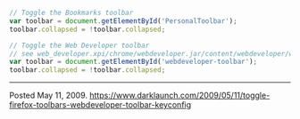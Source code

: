 ```javascript
// Toggle the Bookmarks toolbar
var toolbar = document.getElementById('PersonalToolbar');
toolbar.collapsed = !toolbar.collapsed;

// Toggle the Web Developer toolbar
// see web_developer.xpi/chrome/webdeveloper.jar/content/webdeveloper/webdeveloper.js
var toolbar = document.getElementById('webdeveloper-toolbar');
toolbar.collapsed = !toolbar.collapsed;
```

---

Posted May 11, 2009.
https://www.darklaunch.com/2009/05/11/toggle-firefox-toolbars-webdeveloper-toolbar-keyconfig